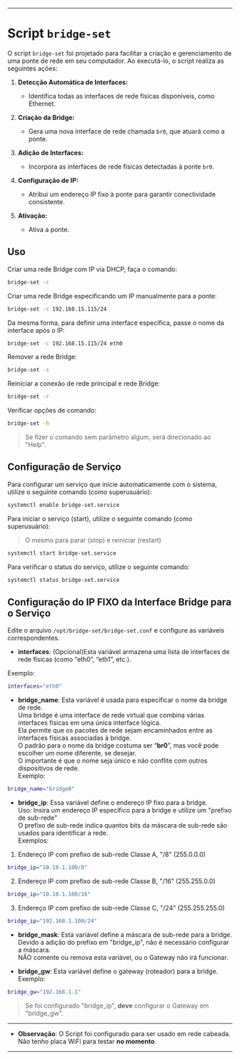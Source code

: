  

---

# Script `bridge-set`

O script `bridge-set` foi projetado para facilitar a criação e gerenciamento de uma ponte de rede em seu computador. Ao executá-lo, o script realiza as seguintes ações:

1. **Detecção Automática de Interfaces:**
   - Identifica todas as interfaces de rede físicas disponíveis, como Ethernet.

2. **Criação da Bridge:**
   - Gera uma nova interface de rede chamada `br0`, que atuará como a ponte.

3. **Adição de Interfaces:**
   - Incorpora as interfaces de rede físicas detectadas à ponte `br0`.

4. **Configuração de IP:**
   - Atribui um endereço IP fixo à ponte para garantir conectividade consistente.

5. **Ativação:**
   - Ativa a ponte.

## Uso

Criar uma rede Bridge com IP via DHCP, faça o comando:

```bash
bridge-set -c
```

Criar uma rede Bridge especificando um IP manualmente para a ponte:

```bash
bridge-set -c 192.168.15.115/24
```

Da mesma forma, para definir uma interface específica, passe o nome da interface após o IP:

```bash
bridge-set -c 192.168.15.115/24 eth0
```

Remover a rede Bridge:

```bash
bridge-set -s
```

Reiniciar a conexão de rede principal e rede Bridge:

```bash
bridge-set -r
```

Verificar opções de comando:

```bash
bridge-set -h
```

>Se fizer o comando sem parâmetro algum, será direcionado ao "Help".

## Configuração de Serviço

Para configurar um serviço que inicie automaticamente com o sistema, utilize o seguinte comando (como superusuário):

```bash
systemctl enable bridge-set.service
```
Para iniciar o serviço (start), utilize o seguinte comando (como superusuário):
>O mesmo para parar (stop) e reiniciar (restart)

```bash
systemctl start bridge-set.service
```

Para verificar o status do serviço, utilize o seguinte comando:

```bash
systemctl status bridge-set.service
```

## Configuração do IP FIXO da Interface Bridge para o Serviço

Edite o arquivo `/opt/bridge-set/bridge-set.conf` e configure as variáveis correspondentes.  

- **interfaces**: (Opcional)Esta variável armazena uma lista de interfaces de rede físicas (como “eth0”, “eth1”, etc.).  
 
Exemplo:  
```bash
interfaces="eth0"  
```

- **bridge_name**: Esta variável é usada para especificar o nome da bridge de rede.  
Uma bridge é uma interface de rede virtual que combina várias interfaces físicas em uma única interface lógica.  
Ela permite que os pacotes de rede sejam encaminhados entre as interfaces físicas associadas à bridge.  
O padrão para o nome da bridge costuma ser “**br0**”, mas você pode escolher um nome diferente, se desejar.   
O importante é que o nome seja único e não conflite com outros dispositivos de rede.  
Exemplo:   
```bash
bridge_name="bridge0"  
```
- **bridge_ip**: Essa variável define o endereço IP fixo para a bridge.  
Uso: Insira um endereço IP específico para a bridge e utilize um "prefixo de sub-rede"  
O prefixo de sub-rede indica quantos bits da máscara de sub-rede são usados para identificar a rede.  
Exemplos:  
1) Endereço IP com prefixo de sub-rede Classe A, "/8" (255.0.0.0)
```bash
bridge_ip="10.10.1.100/8"
```
2) Endereço IP com prefixo de sub-rede Classe B, "/16" (255.255.0.0)  
```bash
bridge_ip="10.10.1.100/16"
```

3) Endereço IP com prefixo de sub-rede Classe C, "/24" (255.255.255.0)  
```bash
bridge_ip="192.168.1.100/24"
```

- **bridge_mask**: Esta variável define a máscara de sub-rede para a bridge.  
Devido a adição do prefixo em "bridge_ip", não é necessário configurar a máscara.  
NÃO comente ou remova esta variável, ou o Gateway não irá funcionar.  

- **bridge_gw**: Esta variável define o gateway (roteador) para a bridge.  
Exemplo:  
```bash
bridge_gw="192.168.1.1"  
```
>Se foi configurado "bridge_ip", **deve** configurar o Gateway em "bridge_gw".  

---
- **Observação**: O Script foi configurado para ser usado em rede cabeada. Não tenho placa WiFi para testar **no momento**.  
___